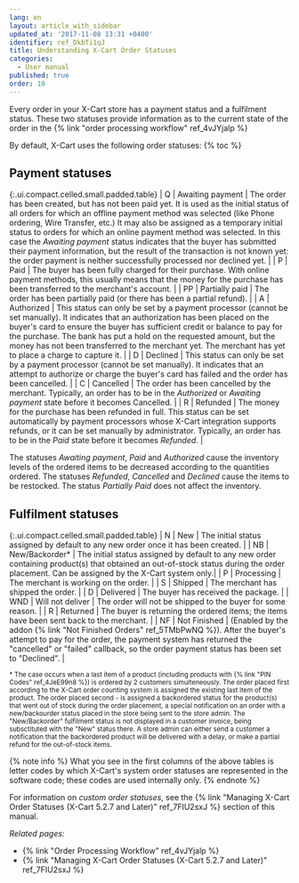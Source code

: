 ```yaml
---
lang: en
layout: article_with_sidebar
updated_at: '2017-11-08 13:31 +0400'
identifier: ref_DkbTi1qJ
title: Understanding X-Cart Order Statuses
categories:
  - User manual
published: true
order: 10
---
```

Every order in your X-Cart store has a payment status and a fulfilment status. These two statuses provide information as to the current state of the order in the {% link "order processing workflow" ref_4vJYjalp %}

By default, X-Cart uses the following order statuses:
{% toc %}

## Payment statuses

{:.ui.compact.celled.small.padded.table}
| Q | Awaiting payment | The order has been created, but has not been paid yet. It is used as the initial status of all orders for which an offline payment method was selected (like Phone ordering, Wire Transfer, etc.) It may also be assigned as a temporary initial status to orders for which an online payment method was selected. In this case the _Awaiting payment_ status indicates that the buyer has submitted their payment information, but the result of the transaction is not known yet: the order payment is neither successfully processed nor declined yet. |
| P | Paid | The buyer has been fully charged for their purchase. With online payment methods, this usually means that the money for the purchase has been transferred to the merchant's account. |
| PP | Partially paid | The order has been partially paid (or there has been a partial refund). |
| A | Authorized | This status can only be set by a payment processor (cannot be set manually). It indicates that an authorization has been placed on the buyer's card to ensure the buyer has sufficient credit or balance to pay for the purchase. The bank has put a hold on the requested amount, but the money has not been transferred to the merchant yet. The merchant has yet to place a charge to capture it. |
| D | Declined | This status can only be set by a payment processor (cannot be set manually). It indicates that an attempt to authorize or charge the buyer's card has failed and the order has been cancelled. |
| C | Cancelled | The order has been cancelled by the merchant. Typically, an order has to be in the _Authorized_ or _Awaiting payment_ state before it becomes Cancelled. |
| R | Refunded | The money for the purchase has been refunded in full. This status can be set automatically by payment processors whose X-Cart integration supports refunds, or it can be set manually by administrator. Typically, an order has to be in the _Paid_ state before it becomes _Refunded_. |

The statuses _Awaiting payment_, _Paid_ and _Authorized_ cause the inventory levels of the ordered items to be decreased according to the quantities ordered. The statuses _Refunded_, _Cancelled_ and _Declined_ cause the items to be restocked. The status _Partially Paid_ does not affect the inventory.

## Fulfilment statuses

{:.ui.compact.celled.small.padded.table}
| N | New | The initial status assigned by default to any new order once it has been created. |
| NB | New/Backorder* | The initial status assigned by default to any new order containing product(s) that obtained an out-of-stock status during the order placement. Can be assigned by the X-Cart system only.|
| P | Processing | The merchant is working on the order. |
| S | Shipped | The merchant has shipped the order. |
| D | Delivered | The buyer has received the package. |
| WND | Will not deliver | The order will not be shipped to the buyer for some reason. |
| R | Returned | The buyer is returning the ordered items; the items have been sent back to the merchant. |
| NF | Not Finished | (Enabled by the addon {% link "Not Finished Orders" ref_5TMbPwNQ %}). After the buyer's attempt to pay for the order, the payment system has returned the "cancelled" or "failed" callback, so the order payment status has been set to "Declined". |

<sub>* The case occurs when a last item of a product (including products with {% link "PIN Codes" ref_4JeE99n8 %}) is ordered by 2 customers simulteneously. The order placed first according to the X-Cart order counting system is assigned the existing last item of the product. The order placed second - is assigned a backordered status for the product(s) that went out of stock during the order placement, a special notification on an order with a new/backourder status placed in the store being sent to the store admin. The "New/Backorder" fulfilment status is not displayed in a customer invoice, being subsctituted with the "New" status there. A store admin can either send a customer a notification that the backordered product will be delivered with a delay, or make a partial refund for the out-of-stock items. </sub>

{% note info %}
What you see in the first columns of the above tables is letter codes by which X-Cart's system order statuses are represented in the software code; these codes are used internally only.
{% endnote %}

For information on _custom order statuses_, see the {% link "Managing X-Cart Order Statuses (X-Cart 5.2.7 and Later)" ref_7FIU2sxJ %} section of this manual.


_Related pages:_

*   {% link "Order Processing Workflow" ref_4vJYjalp %}
*   {% link "Managing X-Cart Order Statuses (X-Cart 5.2.7 and Later)" ref_7FIU2sxJ %}
